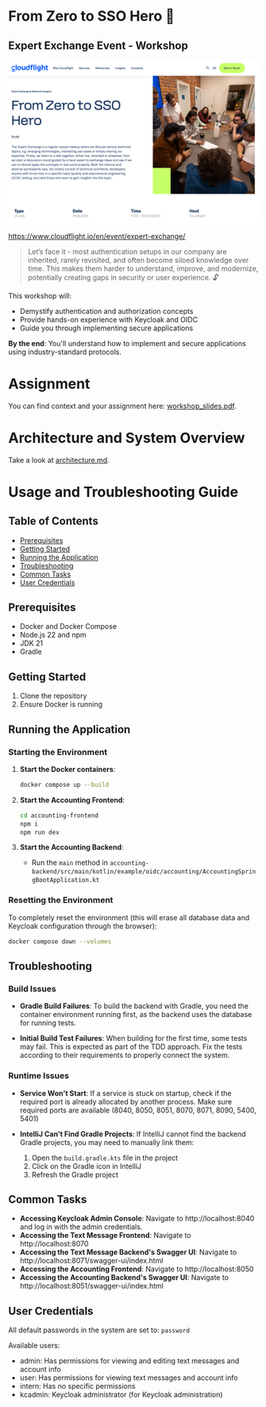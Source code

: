 
# From Zero to SSO Hero 🦸
## Expert Exchange Event - Workshop
![Expert Exchange Invite](./docs/expert_exchange_event.png)

https://www.cloudflight.io/en/event/expert-exchange/

> Let’s face it - most authentication setups in our company are inherited, rarely revisited, and often become siloed knowledge over time. This makes them harder to understand, improve, and modernize, potentially creating gaps in security or user experience. 🔓

This workshop will:
- Demystify authentication and authorization concepts
- Provide hands-on experience with Keycloak and OIDC
- Guide you through implementing secure applications

**By the end**: You'll understand how to implement and secure applications using industry-standard protocols.

# Assignment

You can find context and your assignment here: [workshop_slides.pdf](docs/workshop_slides.pdf).

# Architecture and System Overview

Take a look at [architecture.md](docs/architecture.md).

# Usage and Troubleshooting Guide

## Table of Contents
- [Prerequisites](#prerequisites)
- [Getting Started](#getting-started)
- [Running the Application](#running-the-application)
- [Troubleshooting](#troubleshooting)
- [Common Tasks](#common-tasks)
- [User Credentials](#user-credentials)

## Prerequisites

- Docker and Docker Compose
- Node.js 22 and npm
- JDK 21
- Gradle

## Getting Started

1. Clone the repository
2. Ensure Docker is running

## Running the Application

### Starting the Environment

1. **Start the Docker containers**:
   ```bash
   docker compose up --build
   ```

2. **Start the Accounting Frontend**:
   ```bash
   cd accounting-frontend
   npm i
   npm run dev
   ```

3. **Start the Accounting Backend**:
   - Run the `main` method in `accounting-backend/src/main/kotlin/example/oidc/accounting/AccountingSpringBootApplication.kt`

### Resetting the Environment

To completely reset the environment (this will erase all database data and Keycloak configuration through the browser):
```bash
docker compose down --volumes
```

## Troubleshooting

### Build Issues

- **Gradle Build Failures**: To build the backend with Gradle, you need the container environment running first, as the backend uses the database for running tests.

- **Initial Build Test Failures**: When building for the first time, some tests may fail. This is expected as part of the TDD approach. Fix the tests according to their requirements to properly connect the system.

### Runtime Issues

- **Service Won't Start**: If a service is stuck on startup, check if the required port is already allocated by another process. Make sure required ports are available (8040, 8050, 8051, 8070, 8071, 8090, 5400, 5401)

- **IntelliJ Can't Find Gradle Projects**: If IntelliJ cannot find the backend Gradle projects, you may need to manually link them:
  1. Open the `build.gradle.kts` file in the project
  2. Click on the Gradle icon in IntelliJ
  3. Refresh the Gradle project

## Common Tasks

- **Accessing Keycloak Admin Console**: Navigate to http://localhost:8040 and log in with the admin credentials.
- **Accessing the Text Message Frontend**: Navigate to http://localhost:8070
- **Accessing the Text Message Backend's Swagger UI**: Navigate to http://localhost:8071/swagger-ui/index.html
- **Accessing the Accounting Frontend**: Navigate to http://localhost:8050
- **Accessing the Accounting Backend's Swagger UI**: Navigate to http://localhost:8051/swagger-ui/index.html


## User Credentials

All default passwords in the system are set to: `password`

Available users:
- admin: Has permissions for viewing and editing text messages and account info
- user: Has permissions for viewing text messages and account info
- intern: Has no specific permissions
- kcadmin: Keycloak administrator (for Keycloak administration)
